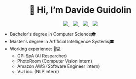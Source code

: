 <h1 align="center">👋 Hi, I’m Davide Guidolin</h1>

<p align='center'>
  <a href="https://www.linkedin.com/in/davide-guidolin-a2aa91174/">
    <img src="https://img.shields.io/badge/LinkedIn-0077B5?style=for-the-badge&logo=linkedin&logoColor=white"></img>
  </a>&nbsp;&nbsp;
  <a href="https://github.com/Davide-Guidolin">
    <img src="https://img.shields.io/badge/GitHub-100000?style=for-the-badge&logo=github&logoColor=white"></img>
  </a>&nbsp;&nbsp;
  <a href="mailto:davide.guidolin11@gmail.com">
    <img src="https://img.shields.io/badge/Gmail-D14836?style=for-the-badge&logo=gmail&logoColor=white"></img>
  </a> 
  </a>&nbsp;&nbsp;
  <a href="https://davideguidolin.com/">
    <img src="https://img.shields.io/badge/website-000000?style=for-the-badge&logo=About.me&logoColor=white"></img>
  </a> 
</p>

* Bachelor's degree in Computer Science🎓
* Master's degree in Artificial Intelligence Systems🎓
* Working experience: 💼💻
  *  GPI SpA (AI Researcher) 
  *  PhotoRoom (Computer Vision intern)  
  *  Amazon AWS (Software Engineer intern)
  *  VUI inc. (NLP intern)
